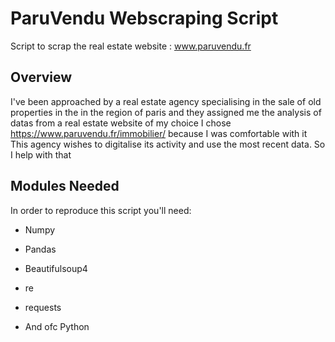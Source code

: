 # ParuVendu Webscraping Script
Script to scrap the real estate website : www.paruvendu.fr

## Overview

I've been approached by a real estate agency specialising in the sale of old properties in the
in the region of paris and they assigned me the analysis of datas from a real estate website of my choice
I chose https://www.paruvendu.fr/immobilier/ because I was comfortable with it
This agency wishes to digitalise its activity and use the most recent data. So I help with that

## Modules Needed

In order to reproduce this script you'll need:

  * Numpy
  
  * Pandas
  
  * Beautifulsoup4
  
  * re
  
  * requests
  
  * And ofc Python
  
  
 
